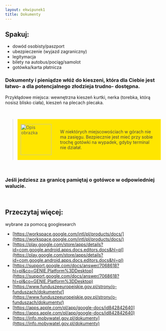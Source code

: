 ```yaml
---
layout: ekwipunek1
title: Dokumenty
---
```


## Spakuj:

- dowód osobisty/paszport
- ubezpieczenie (wyjazd zagraniczny)
- legitymacja
- bilety na autobus/pociąg/samolot
- gotówka/karta płatnicza

### Dokumenty i pieniądze włóż do kieszeni, która dla Ciebie jest łatwo- a dla potencjalnego złodzieja trudno- dostępna.

Przykłądowe miejsca: wewnętrzna kieszeń kurtki, nerka (torebka, którą nosisz blisko ciała), kieszeń na plecach plecaka.

<br>

<blockquote>
    <div style="display: flex; align-items: center; background-color:rgb(255, 230, 0); padding: 10px;">
    <img src="{{ '/assets/images/bulb.png' | relative_url }}" alt="Opis obrazka" style="margin-right: 20px; width: 100px; height: auto;">
    <p style= "color: rgb(75, 70, 70); padding: 8px;">
        W niektórych miejscowościach w górach nie ma zasięgu. Bezpiecznie jest mieć przy sobie trochę gotówki na wypadek, gdyby terminal nie działał.
    </p>
    </div>
</blockquote>
<br>

### Jeśli jedziesz za granicę pamiętaj o gotówce w odpowiedniej walucie.

<br>

## Przeczytaj więcej:

wybrane za pomocą googlesearch

- [https://workspace.google.com/intl/pl/products/docs/](https://workspace.google.com/intl/pl/products/docs/)
- [https://play.google.com/store/apps/details?id=com.google.android.apps.docs.editors.docs&hl=pl](https://play.google.com/store/apps/details?id=com.google.android.apps.docs.editors.docs&hl=pl)
- [https://support.google.com/docs/answer/7068618?hl=pl&co=GENIE.Platform%3DDesktop](https://support.google.com/docs/answer/7068618?hl=pl&co=GENIE.Platform%3DDesktop)
- [https://www.funduszeeuropejskie.gov.pl/strony/o-funduszach/dokumenty/](https://www.funduszeeuropejskie.gov.pl/strony/o-funduszach/dokumenty/)
- [https://apps.apple.com/pl/app/google-docs/id842842640](https://apps.apple.com/pl/app/google-docs/id842842640)
- [https://info.mobywatel.gov.pl/dokumenty](https://info.mobywatel.gov.pl/dokumenty)
